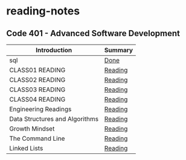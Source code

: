 # reading-notes
## Code 401 - Advanced Software Development

| Introduction     | Summary          |
| ----------- | -----------   |
| sql         | [Done](./sql/sql.md)       |
| CLASS01 READING   |  [Reading](./class01.md)      |
| CLASS02 READING   | [Reading](./class02.md)       |
| CLASS03 READING   | [Reading](./class03.md)       |
| CLASS04 READING   | [Reading](./class04.md)       |
| Engineering Readings  | [Reading](./EngineeringReadings/EngineeringReadings.md)       |
|Data Structures and Algorithms   | [Reading](./DataStructuresAndAlgorithms/DataStructuresAndAlgorithms.md)       |
| Growth Mindset         | [Reading](./GrowthMindset//GrowthMindset.md)       |
|   The Command Line     | [Reading](./TheCommandLine//The_Command_Line.md)       |
| Linked Lists         | [Reading]()       |
